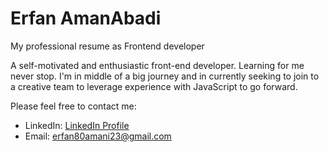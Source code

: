 # Erfan AmanAbadi

My professional resume as Frontend developer

A self-motivated and enthusiastic front-end developer. Learning for me never stop. I'm in middle of a big journey and in currently seeking to join to a creative team to leverage experience with JavaScript to go forward.

Please feel free to contact me:
- LinkedIn: [LinkedIn Profile](linkedin.com/in/erfan-amanabadi-7176611a7)
- Email: erfan80amani23@gmail.com
